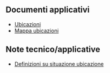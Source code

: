 ## Documenti applicativi
- [Ubicazioni](Sorgenti/MB/DOC/GMUBIC_INT)
- [Mappa ubicazioni](Sorgenti/MB/DOC/GMUBIC_001)
## Note tecnico/applicative
- [Definizioni su situazione ubicazione](Sorgenti/MB/DOC/GMUBIC_N1)
